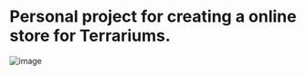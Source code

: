 # Personal project for creating a online store for Terrariums.


![image](https://user-images.githubusercontent.com/65309085/147884143-b27576e6-84b2-497d-8a6c-477828799aaf.png)
